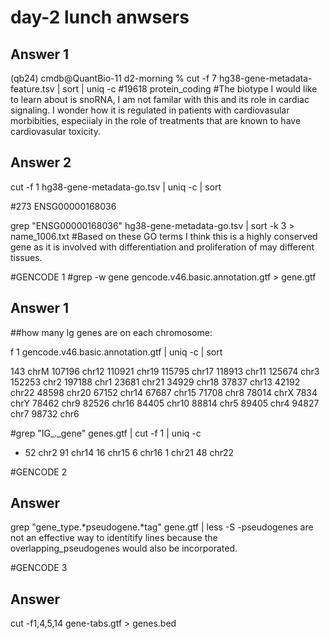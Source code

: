 # day-2 lunch anwsers

## Answer 1
(qb24) cmdb@QuantBio-11 d2-morning % cut -f 7 hg38-gene-metadata-feature.tsv | sort | uniq -c 
#19618 protein_coding
#The biotype I would like to learn about is snoRNA, I am not familar with this and its role in cardiac signaling. I wonder how it is regulated in patients with cardiovasular morbibities, especiialy in the role of treatments that are known to have cardiovasular toxicity. 


## Answer 2
cut -f 1 hg38-gene-metadata-go.tsv | uniq -c | sort

#273 ENSG00000168036

grep "ENSG00000168036" hg38-gene-metadata-go.tsv | sort -k 3 > name_1006.txt
#Based on these GO terms I think this is a highly conserved gene as it is involved with differentiation and proliferation of may different tissues. 

#GENCODE 1
#grep -w gene gencode.v46.basic.annotation.gtf > gene.gtf
## Answer 1

##how many Ig genes are on each chromosome:

f 1 gencode.v46.basic.annotation.gtf | uniq -c | sort

 143 chrM
107196 chr12
110921 chr19
115795 chr17
118913 chr11
125674 chr3
152253 chr2
197188 chr1
23681 chr21
34929 chr18
37837 chr13
42192 chr22
48598 chr20
67152 chr14
67687 chr15
71708 chr8
78014 chrX
7834 chrY
78462 chr9
82526 chr16
84405 chr10
88814 chr5
89405 chr4
94827 chr7
98732 chr6


#grep "IG_._gene" genes.gtf | cut -f 1 | uniq -c
-  52 chr2
  91 chr14
  16 chr15
   6 chr16
   1 chr21
  48 chr22

 #GENCODE 2
  ## Answer
grep "gene_type.*pseudogene.*tag" gene.gtf | less -S
  -pseudogenes are not an effective way to identitify lines because the overlapping_pseudogenes would also be incorporated.

 #GENCODE 3 
  ## Answer
  cut -f1,4,5,14 gene-tabs.gtf > genes.bed